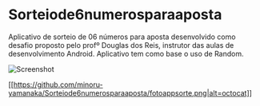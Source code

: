 # Sorteiode6numerosparaaposta
Aplicativo de sorteio de 06 números para aposta desenvolvido como desafio proposto pelo profº Douglas dos Reis, instrutor das aulas de desenvolvimento Android. Aplicativo tem como base o uso de Random.


![Screenshot](https://github.com/minoru-yamanaka/Sorteiode6numerosparaaposta/fotoappsorte.png)

[[https://github.com/minoru-yamanaka/Sorteiode6numerosparaaposta/fotoappsorte.png|alt=octocat]]

